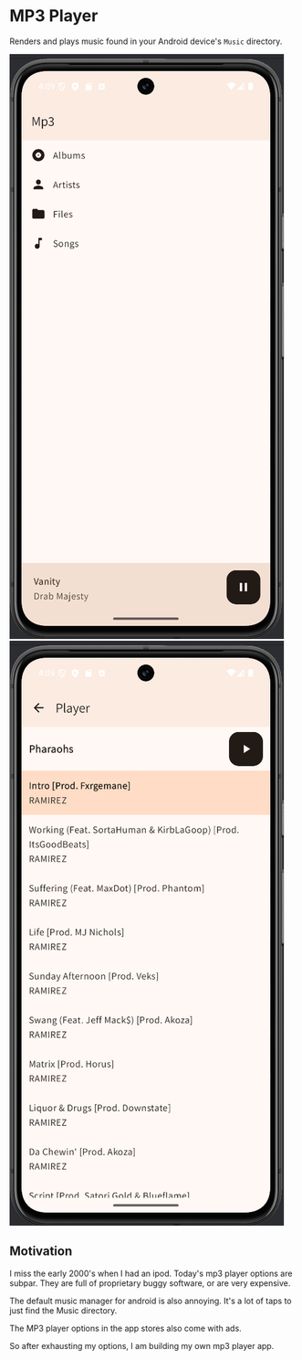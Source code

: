 # MP3 Player

Renders and plays music found in your Android device's `Music` directory. 

![home](./images/home.png)
![player](./images/player.png)

## Motivation

I miss the early 2000's when I had an ipod. Today's mp3 player options are subpar. They are
full of proprietary buggy software, or are very expensive. 

The default music manager for android is also annoying. It's a lot of taps to just find
the Music directory. 

The MP3 player options in the app stores also come with ads. 

So after exhausting my options, I am building my own mp3 player app. 